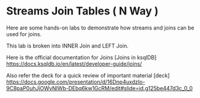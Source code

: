 
# Streams Join Tables ( N Way )

Here are some hands-on labs to demonstrate how streams and joins can be used for joins.


This lab is broken into INNER Join and LEFT Join.

Here is the official documentation for Joins [Joins in ksqlDB] https://docs.ksqldb.io/en/latest/developer-guide/joins/

Also refer the deck for a quick review of important material [deck] https://docs.google.com/presentation/d/16Dnp4uxdzIo-9C8paP0uhJjOWvNIWb-DEbq6kw1GcRM/edit#slide=id.g125be447d3c_0_0

